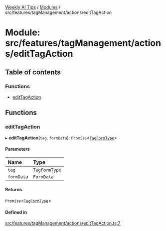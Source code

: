 [Weekly AI Tips](../README.md) / [Modules](../modules.md) / src/features/tagManagement/actions/editTagAction

# Module: src/features/tagManagement/actions/editTagAction

## Table of contents

### Functions

- [editTagAction](src_features_tagManagement_actions_editTagAction.md#edittagaction)

## Functions

### editTagAction

▸ **editTagAction**(`tag`, `formData`): `Promise`\<[`TagFormType`](src_features_tagManagement_types_TagEntity.md#tagformtype)\>

#### Parameters

| Name | Type |
| :------ | :------ |
| `tag` | [`TagFormType`](src_features_tagManagement_types_TagEntity.md#tagformtype) |
| `formData` | `FormData` |

#### Returns

`Promise`\<[`TagFormType`](src_features_tagManagement_types_TagEntity.md#tagformtype)\>

#### Defined in

[src/features/tagManagement/actions/editTagAction.ts:7](https://github.com/alexsoyes/weekly-ai-tips/blob/a5c5a395ae8c55cfba018def4dd85212d123191c/src/features/tagManagement/actions/editTagAction.ts#L7)
